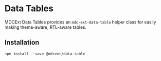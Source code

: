 <!--docs:
title: "Tables"
layout: detail
section: components
path: /catalog/tables/
-->

# Data Tables

MDCExt Data Tables provides an `mdc-ext-data-table` helper class for easily making theme-aware, RTL-aware
tables.

## Installation

```
npm install --save @mdcext/data-table
```

